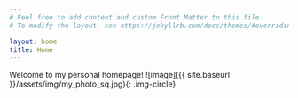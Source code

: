 ```yaml
---
# Feel free to add content and custom Front Matter to this file.
# To modify the layout, see https://jekyllrb.com/docs/themes/#overriding-theme-defaults

layout: home
title: Home
---
```

Welcome to my personal homepage! ![image]({{ site.baseurl }}/assets/img/my_photo_sq.jpg){: .img-circle}
